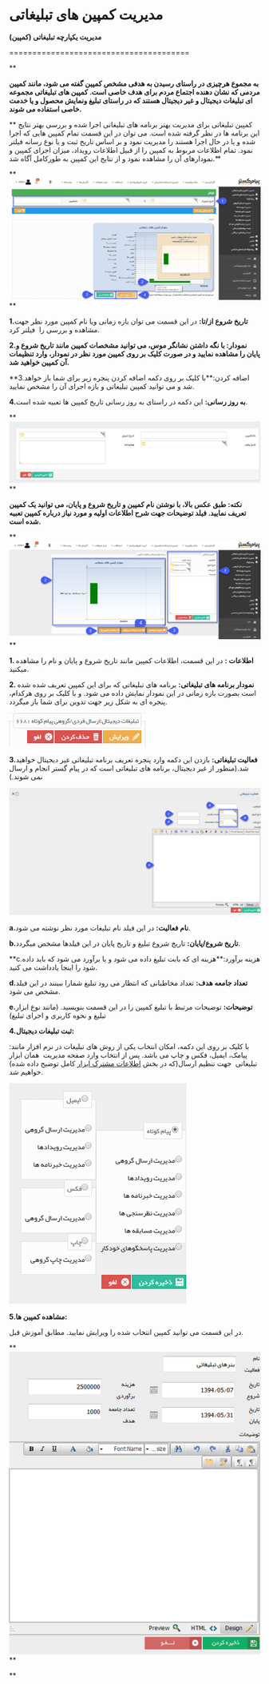 # مدیریت کمپین های تبلیغاتی    

**مدیریت یکپارچه تبلیغاتی (کمپین)**


=======================================

**

**به مجموع هرچیزی در راستای رسیدن به هدفی مشخص کمپین گفته می شود، مانند کمپین مردمی که نشان دهنده اجتماع مردم برای هدف خاصی است. کمپین های تبلیغاتی مجموعه ای تبلیغات دیجیتال و غیر دیجیتال هستند که در راستای تبلیغ ونمایش محصول و یا خدمت خاصی استفاده می شوند.**

** کمپین تبلیغاتی برای مدیریت بهتر برنامه های تبلیغاتی اجرا شده و بررسی بهتر نتایج این برنامه ها در نظر گرفته شده است. می توان در این قسمت تمام کمپین هایی که اجرا شده و یا در حال اجرا هستند را مدیریت نمود و بر اساس تاریخ ثبت و یا نوع رسانه  فیلتر نمود. تمام اطلاعات مربوط به کمپین را از قبیل اطلاعات رویداد، میزان اجرای کمپین و نمودارهای آن را مشاهده نمود و از نتایج این کمپین به طورکامل آگاه شد.**

** ![](advertise-campains1.png)**

**1.تاریخ شروع از/تا:** در این قسمت می توان بازه زمانی ویا نام کمپین مورد نظر جهت مشاهده و بررسی را  فیلتر کرد.

****2.نمودار:** با نگه داشتن نشانگر موس، می توانید مشخصات کمپین مانند تاریخ شروع و پایان را مشاهده نمایید و در صورت کلیک بر روی کمپین مورد نظر در نمودار، وارد تنظیمات آن کمپین خواهید شد.**

**3.اضافه کردن:**با کلیک بر روی دکمه اضافه کردن پنجره زیر برای شما باز خواهد شد و می توانید کمپین تبلیغاتی و بازه اجرای آن را مشخص نمایید.

**4.به روز رسانی:** این دکمه در راستای به روز رسانی تاریخ کمپین ها تعبیه شده است.

** ![](advertise-campains2.png)**

**نکته: طبق عکس بالا، با نوشتن نام کمپین و تاریخ شروع و پایان، می توانید یک کمپین تعریف نمایید. فیلد توضیحات جهت شرح اطلاعات اولیه و مورد نیاز درباره کمپین تعبیه شده است.**

** ![](advertise-campains3.png)**

**1\. اطلاعات :** در این قسمت، اطلاعات کمپین مانند تاریخ شروع و پایان و نام را مشاهده میکنید.

**2\. نمودار برنامه های تبلیغاتی:** برنامه های تبلیغاتی که برای این کمپین تعریف شده شده است بصورت بازه زمانی در این نمودار نمایش داده می شود. و با کلیک بر روی هرکدام، پنجره ای به شکل زیر جهت تدوین برای شما باز میگردد.

**![](advertise-campains4.png)**

**3.فعالیت تبلیغاتی:** بازدن این دکمه وارد پنجره تعریف برنامه تبلیغاتی غیر دیجیتال خواهید شد.(منظور از غیر دیجیتال، برنامه های تبلیغاتی است که در پیام گستر انجام و ارسال نمی شوند.)

![](advertise-campains5.png)

**a.نام فعالیت:** در این فیلد نام تبلیغات مورد نظر نوشته می شود.

**b.تاریخ شروع/پایان:** تاریخ شروع تبلیغ و تاریخ پایان در این فیلدها مشخص میگردد.

**c.هزینه برآورد:**هزینه ای که بابت تبلیغ داده می شود و یا برآورد می شود که باید داده شود را اینجا یادداشت می کنید.

**d.تعداد جامعه هدف:** تعداد مخاطبانی که انتظار می رود تبلیغ شمارا ببینند در این فیلد مشخص می شود.

**e.توضیحات:** توضیحات مرتبط با تبلیغ کمپین را در این قسمت بنویسید. (مانند نوع ابزار تبلیغ و نحوه کاربری و اجرای تبلیغ)

**4.ثبت تبلیغات دیجیتال:**

با کلیک بر روی این دکمه، امکان انتخاب یکی از روش های تبلیغات در نرم افزار مانند: پیامک، ایمیل، فکس و چاپ می باشد. پس از انتخاب وارد صفحه مدیریت  همان ابزار تبلیغاتی  جهت تنظیم ارسال(که در بخش [اطلاعات مشترک ابزار](ToolsSharedInformation.md) کامل توضیح داده شده) خواهیم شد.

![](advertise-campains6.png)

**5.مشاهده کمپین ها:**

در این قسمت می توانید کمپین انتخاب شده را ویرایش نمایید. مطابق آموزش قبل.

** ![](AdvertismentManagement/AdvertismentManagement4.JPG)**

**